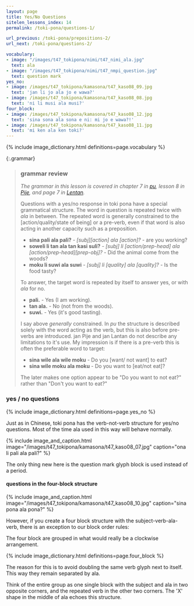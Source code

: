 ```yaml
---
layout: page
title: Yes/No Questions
sitelen_lessons_index: 14
permalink: /toki-pona/questions-1/

url_previous: /toki-pona/prepositions-2/
url_next: /toki-pona/questions-2/

vocabulary:
- image: "/images/t47_tokipona/nimi/t47_nimi_ala.jpg"
  text: ala
- image: "/images/t47_tokipona/nimi/t47_nmpi_question.jpg"
  text: question mark
yes_no:
- image: /images/t47_tokipona/kamasona/t47_kaso08_09.jpg
  text: 'jan li jo ala jo e wawa?'
- image: /images/t47_tokipona/kamasona/t47_kaso08_08.jpg
  text: 'ni li musi ala musi?'
four_block:
- image: /images/t47_tokipona/kamasona/t47_kaso08_12.jpg
  text: 'sina sona ala sona e ni: mi jo e wawa?!'
- image: /images/t47_tokipona/kamasona/t47_kaso08_11.jpg
  text: 'mi ken ala ken toki?'
---
```


{% include image_dictionary.html definitions=page.vocabulary %}

{:.grammar}
>### grammar review
>
>_The grammar in this lesson is covered in chapter 7 in [pu](https://www.amazon.com/dp/B012M1RLXS), lesson 8 in [Pije](http://tokipona.net/tp/janpije/okamasona.php), and page 7 in [Lentan](https://rnd.neocities.org/tokipona/)._
>
>Questions with a yes/no response in toki pona have a special grammatical structure. The word in question is repeated twice with _ala_ in between. The repeated word is generally constrained to the [action/quality/state of being] or a pre-verb, even if that word is also acting in another capacity such as a preposition.
>
>* __sina pali ala pali?__ - _[subj][action] ala [action]?_ - are you working?
>* __soweli li tan ala tan kasi suli?__ - _[subj] li [action/prep-head] ala [action/prep-head][prep-obj]?_ - Did the animal come from the woods?
>* __moku li suwi ala suwi__ - _[subj] li [quality] ala [quality]?_ - Is the food tasty?
>
> To answer, the target word is repeated by itself to answer yes, or with _ala_ for no.
>
>* __pali.__ - Yes (I am working).
>* __tan ala.__ - No (not from the woods).
>* __suwi.__ - Yes (it's good tasting).
>
> I say above _generally_ constrained. In _pu_ the structure is described solely with the word acting as the verb, but this is also before pre-verbs are introduced.  jan Pije and jan Lantan do not describe any limitations to it's use. My impression is if there is a pre-verb this is often the preferable word to target:
>
>* __sina wile ala wile moku__ - Do you [want/ not want] to eat?
>* __sina wile moku ala moku__ - Do you want to [eat/not eat]?
>
>The later makes one option appear to be "Do you want to not eat?" rather than "Don't you want to eat?"

### yes / no questions

{% include image_dictionary.html definitions=page.yes_no %}

Just as in Chinese, toki pona has the verb-not-verb structure for yes/no questions. Most of the time ala used in this way will behave normally.

{% include image_and_caption.html image="/images/t47_tokipona/kamasona/t47_kaso08_07.jpg" caption="ona li pali ala pali?" %}

The only thing new here is the question mark glyph block is used instead of a period.

#### questions in the four-block structure

{% include image_and_caption.html image="/images/t47_tokipona/kamasona/t47_kaso08_10.jpg" caption="sina pona ala pona?" %}

However, if you create a four block structure with the subject-verb-ala-verb, there is an exception to our block order rules:

The four block are grouped in what would really be a clockwise arrangement.

{% include image_dictionary.html definitions=page.four_block %}

The reason for this is to avoid doubling the same verb glyph next to itself. This way they remain separated by ala.

Think of the entire group as one single block with the subject and ala in two opposite corners, and the repeated verb in the other two corners. The 'X' shape in the middle of ala echoes this structure.
